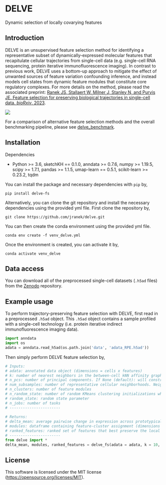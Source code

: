 # DELVE
Dynamic selection of locally covarying features

## Introduction

DELVE is an unsupervised feature selection method for identifying a representative subset of dynamically-expressed molecular features that recapitulate cellular trajectories from single-cell data (e.g. single-cell RNA sequencing, protein iterative immunofluorescence imaging). In contrast to previous work, DELVE uses a bottom-up approach to mitigate the effect of unwanted sources of feature variation confounding inference, and instead models cell states from dynamic feature modules that constitute core regulatory complexes. For more details on the method, please read the associated preprint: [Ranek JS, Stallaert W, Milner J, Stanley N, and Purvis JE. Feature selection for preserving biological trajectories in single-cell data. _bioRxiv_. 2023](https://www.biorxiv.org/content/10.1101/2023.05.09.540043v1).

<p>
  <img src="https://github.com/jranek/delve/blob/main/pipeline.png?raw=True" />
</p>

For a comparison of alternative feature selection methods and the overall benchmarking pipeline, please see [delve_benchmark](https://github.com/jranek/delve_benchmark). 

## Installation
Dependencies 
* Python >= 3.6, sketchKH == 0.1.0, anndata >= 0.7.6, numpy >= 1.19.5, scipy >= 1.7.1, pandas >= 1.1.5, umap-learn == 0.5.1, scikit-learn >= 0.23.2, tqdm 

You can install the package and necessary dependencies with `pip` by,
```
pip install delve-fs
```

Alternatively, you can clone the git repository and install the necessary dependencies using the provided yml file. First clone the repository by, 
```
git clone https://github.com/jranek/delve.git
```

You can then create the conda environment using the provided yml file. 

```
conda env create -f venv_delve.yml
```

Once the environment is created, you can activate it by,
```
conda activate venv_delve
```

## Data access
You can download all of the preprocessed single-cell datasets (`.h5ad` files) from the [Zenodo](https://zenodo.org/record/7883604) repository.

## Example usage
To perform trajectory-preserving feature selection with DELVE, first read in a preprocessed `.h5ad` object. This `.h5ad` object contains a sample profiled with a single-cell technology (i.e. protein iterative indirect immunofluorescence imaging data).

```python
import anndata
import os
adata = anndata.read_h5ad(os.path.join('data', 'adata_RPE.h5ad'))
```

Then simply perform DELVE feature selection by,

```python
# Inputs:
# adata: annotated data object (dimensions = cells x features)
# k: number of nearest neighbors in the between-cell kNN affinity graph
# n_pcs: number of principal components. If None (default): will construct a between-cell affinity graph by computing pairwise Euclidean distances according to adata.X. Else: according to PCA of adata.X 
# num_subsamples: number of representative cellular neighborhoods. Neighborhoods are subsampled using kernel herding sketching (see https://dl.acm.org/doi/abs/10.1145/3535508.3545539, https://github.com/CompCy-lab/SketchKH)  
# n_clusters: number of feature modules
# n_random_state: number of random KMeans clustering initializations when identifying dynamic feature modules
# random_state: random state parameter 
# n_jobs: number of tasks
# -----------------------
    
# Returns:
# delta_mean: average pairwise change in expression across prototypical cellular neighborhoods (dimensions = num_subsamples x features)
# modules: dataframe containing feature-cluster assignment (dimensions = features x 1)
# ranked_features: ranked set of features that best preserve the local trajectory structure (dimensions = features x 1)
# -----------------------
from delve import *
delta_mean, modules, ranked_features = delve_fs(adata = adata, k = 10, num_subsamples = 1000, n_clusters = 5, random_state = 0, n_jobs = -1)
```

## License
This software is licensed under the MIT license (https://opensource.org/licenses/MIT).